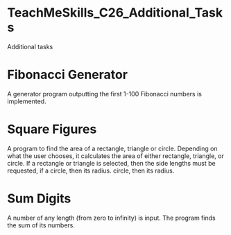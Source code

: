 # TeachMeSkills_C26_Additional_Tasks
Additional tasks
# Fibonacci Generator 
A generator program outputting the first 1-100 Fibonacci numbers is implemented.
# Square Figures
A program to find the area of a rectangle, triangle or circle.
Depending on what the user chooses, it calculates the area of either rectangle, triangle, or circle.
If a rectangle or triangle is selected, then the side lengths must be requested, if a circle, then its radius. circle, then its radius.
# Sum Digits
A number of any length (from zero to infinity) is input. The program finds the sum of its numbers.
